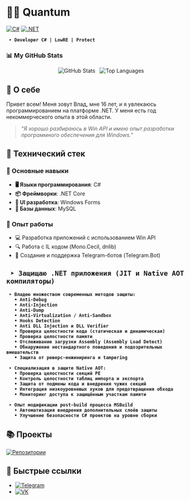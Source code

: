 # 👨‍💻 Quantum

[![C#](https://img.shields.io/badge/C%23-239120?style=for-the-badge&logo=c-sharp&logoColor=white)](https://docs.microsoft.com/en-us/dotnet/csharp/)
[![.NET](https://img.shields.io/badge/.NET-5C2D91?style=for-the-badge&logo=.net&logoColor=white)](https://dotnet.microsoft.com/)

**` ➤ Developer С# | LowRE | Protect`**

### 📊 My GitHub Stats

<p align="center">
  <img src="https://github-readme-stats.vercel.app/api?username=Quantum54554545&show_icons=true&theme=radical&rank_icon=github" alt="GitHub Stats">
  &nbsp;
  <img src="https://github-readme-stats.vercel.app/api/top-langs/?username=Quantum54554545&layout=compact&theme=radical" alt="Top Languages">
</p>

## 🚀 О себе

Привет всем! Меня зовут Влад, мне 16 лет, и я увлекаюсь программированием на платформе .NET. У меня есть год некоммерческого опыта в этой области.
> *"Я хорошо разбираюсь в Win API и имею опыт разработки программного обеспечения для Windows."*

## 💼 Технический стек
### 🔷 Основные навыки
- **🖥️ Языки программирования**: C#
- **📦 Фреймворки**: .NET Core
- **🎨 UI разработка**: Windows Forms
- **💾 Базы данных**: MySQL

### 🔧 Опыт работы
- 💻 Разработка приложений с использованием Win API
- 🔍 Работа с IL кодом (Mono.Cecil, dnlib)
- 🤖 Создание и поддержка Telegram-ботов (Telegram.Bot)

## ` ➤ Защищаю .NET приложения (JIT и Native AOT компиляторы)` 
**` ➤ Владею множеством современных методов защиты:`**  
**`   • Anti-Debug`**  
**`   • Anti-Injection`**  
**`   • Anti-Dump`**  
**`   • Anti-Virtualization / Anti-Sandbox`**  
**`   • Hooks Detection`**  
**`   • Anti DLL Injection и DLL Verifier`**  
**`   • Проверка целостности кода (статическая и динамическая)`**  
**`   • Проверка целостности памяти`**  
**`   • Отслеживание загрузки Assembly (Assembly Load Detect)`**  
**`   • Обнаружение нестандартного поведения и подозрительных вмешательств`**  
**`   • Защита от реверс-инжиниринга и tampering`**

**` ➤ Специализация в защите Native AOT:`**  
**`   • Проверка целостности секций PE`**  
**`   • Контроль целостности таблиц импорта и экспорта`**  
**`   • Защита от подмены кода и внедрения чужих секций`**  
**`   • Интеграция низкоуровневых хуков для предотвращения обхода`**  
**`   • Мониторинг доступа к защищённым участкам памяти`**

**` ➤ Опыт модификации post-build процесса MSBuild`**  
**`   • Автоматизация внедрения дополнительных слоёв защиты`**  
**`   • Улучшение безопасности C# проектов на уровне сборки`**

## 📚 Проекты
[![Репозитории](https://img.shields.io/badge/Мои_проекты-181717?style=for-the-badge&logo=github&logoColor=white)](https://github.com/Quantum54554545?tab=repositories)

## 🔗 Быстрые ссылки
- [![Telegram](https://img.shields.io/badge/Telegram-2CA5E0?style=for-the-badge&logo=telegram&logoColor=white)](https://t.me/quantuumm)
- [![VK](https://img.shields.io/badge/VKontakte-0077FF?style=for-the-badge&logo=vk&logoColor=white)](https://vk.com/skamminglocalclub)
<!---
Quantum54554545/Quantum54554545 is a ✨ special ✨ repository because its `README.md` (this file) appears on your GitHub profile.
You can click the Preview link to take a look at your changes.
--->
